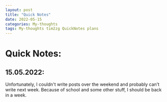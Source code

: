 ```yaml
---
layout: post
title: "Quick Notes"
date: 2022-05-15
categories: My-thoughts
tags: My-thoughts tim2zg QuickNotes plans
---
```


# Quick Notes:

## 15.05.2022:

Unfortunately, I couldn't write posts over the weekend and probably can’t write next week. Because of school and some other stuff, I should be back in a week.
